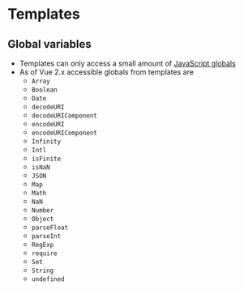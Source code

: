 # Templates

## Global variables

- Templates can only access a small amount of [JavaScript globals](https://github.com/vuejs/vue/blob/v2.6.10/src/core/instance/proxy.js#L9)
- As of Vue 2.x accessible globals from templates are
  - `Array`
  - `Boolean`
  - `Date`
  - `decodeURI`
  - `decodeURIComponent`
  - `encodeURI`
  - `encodeURIComponent`
  - `Infinity`
  - `Intl`
  - `isFinite`
  - `isNaN`
  - `JSON`
  - `Map`
  - `Math`
  - `NaN`
  - `Number`
  - `Object`
  - `parseFloat`
  - `parseInt`
  - `RegExp`
  - `require`
  - `Set`
  - `String`
  - `undefined`
